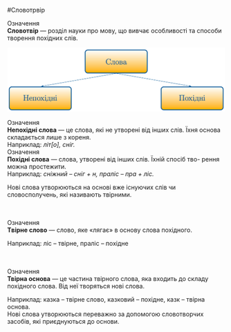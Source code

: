 #Словотрвір

<div class="eoz-wrap">
<span class="eoz">Означення</span>
<div class="eoz-text">
<b>Словотвiр</b> — роздiл науки про мову, що вивчає особливостi та способи творення похiдних слiв.
</div>
</div>

<p align="center"><img width="700"class="image" src="../pics/4/slova.png"/></p>

<div class="eoz-wrap">
<span class="eoz">Означення</span>
<div class="eoz-text">
<b>Непохiднi слова</b> — це слова, якi не утворенi вiд iнших слiв. Їхня основа складається лише з кореня.
</div>
</div>
Наприклад: <i>лiт[о], снiг.</i>

<br>
<div class="eoz-wrap">
<span class="eoz">Означення</span>
<div class="eoz-text">
<b>Похiднi слова</b> — слова, утворенi вiд iнших слiв. Їхнiй спосiб тво- рення можна простежити.
</div>
</div>
Наприклад: <i>снiжний – снiг + н, пралiс – пра + лiс.</i>

Новi слова утворюються на основi вже iснуючих слiв чи словосполучень, якi називають твiрними.

<br>

<br>
<div class="eoz-wrap">
<span class="eoz">Означення</span>
<div class="eoz-text">
<b>Tвiрне слово</b> — слово, яке «лягає» в основу слова похiдного.
</div>
</div>

Наприклад: лiс – твiрне, пралiс – похiдне

<br>

<br>
<div class="eoz-wrap">
<span class="eoz">Означення</span>
<div class="eoz-text">
<b>Твiрна основа</b> — це частина твiрного слова, яка входить до складу похiдного слова. Вiд неї творяться новi слова.
</div>
</div>

Наприклад: казка – твiрне слово, казковий – похiдне, казк – твiрна основа.<br>
Новi слова утворюються переважно за допомогою словотворчих засобiв, якi приєднуються до основи.

<br>